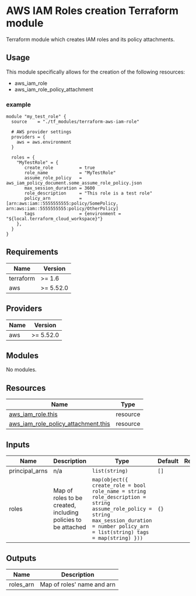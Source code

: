 # AWS IAM Roles creation Terraform module

Terraform module which creates IAM roles and its policy attachments.

## Usage

This module specifically allows for the creation of the following resources:

- aws_iam_role
- aws_iam_role_policy_attachment

### example

```hcl
module "my_test_role" {
  source    = "./tf_modules/terraform-aws-iam-role"

  # AWS provider settings
  providers = {
    aws = aws.environment
  }

  roles = {
    "MyTestRole" = {
       create_role          = true
       role_name            = "MyTestRole"
       assume_role_policy   = aws_iam_policy_document.some_assume_role_policy.json
       max_session_duration = 3600
       role_description     = "This role is a test role"
       policy_arn           = [arn:aws:iam::5555555555:policy/SomePolicy, arn:aws:iam::5555555555:policy/OtherPolicy]
       tags                 = {environment = "${local.terraform_cloud_workspace}"}
    },
  }
}
```

## Requirements

| Name | Version |
|------|---------|
| terraform | >= 1.6 |
| aws | >= 5.52.0 |

## Providers

| Name | Version |
|------|---------|
| aws | >= 5.52.0 |

## Modules

No modules.

## Resources

| Name | Type |
|------|------|
| [aws_iam_role.this](https://registry.terraform.io/providers/hashicorp/aws/latest/docs/resources/iam_role) | resource |
| [aws_iam_role_policy_attachment.this](https://registry.terraform.io/providers/hashicorp/aws/latest/docs/resources/iam_role_policy_attachment) | resource |

## Inputs

| Name | Description | Type | Default | Required |
|------|-------------|------|---------|:--------:|
| principal_arns | n/a | `list(string)` | `[]` | no |
| roles | Map of roles to be created, including policies to be attached | ```map(object({ create_role = bool role_name = string role_description = string assume_role_policy = string max_session_duration = number policy_arn = list(string) tags = map(string) }))``` | `{}` | no |

## Outputs

| Name | Description |
|------|-------------|
| roles_arn | Map of roles' name and arn |

